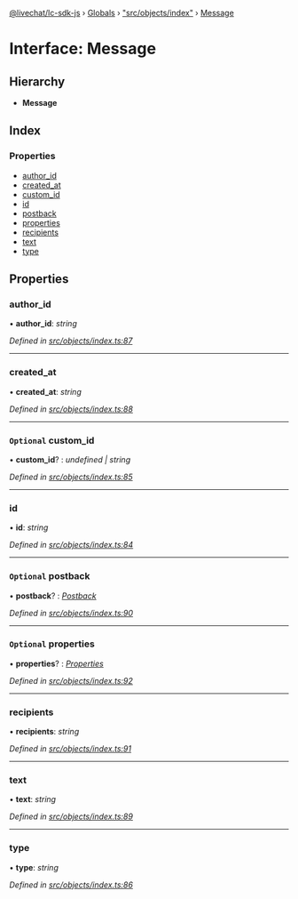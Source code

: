 [@livechat/lc-sdk-js](../README.md) › [Globals](../globals.md) › ["src/objects/index"](../modules/_src_objects_index_.md) › [Message](_src_objects_index_.message.md)

# Interface: Message

## Hierarchy

* **Message**

## Index

### Properties

* [author_id](_src_objects_index_.message.md#author_id)
* [created_at](_src_objects_index_.message.md#created_at)
* [custom_id](_src_objects_index_.message.md#optional-custom_id)
* [id](_src_objects_index_.message.md#id)
* [postback](_src_objects_index_.message.md#optional-postback)
* [properties](_src_objects_index_.message.md#optional-properties)
* [recipients](_src_objects_index_.message.md#recipients)
* [text](_src_objects_index_.message.md#text)
* [type](_src_objects_index_.message.md#type)

## Properties

###  author_id

• **author_id**: *string*

*Defined in [src/objects/index.ts:87](https://github.com/livechat/lc-sdk-js/blob/ac28f06/src/objects/index.ts#L87)*

___

###  created_at

• **created_at**: *string*

*Defined in [src/objects/index.ts:88](https://github.com/livechat/lc-sdk-js/blob/ac28f06/src/objects/index.ts#L88)*

___

### `Optional` custom_id

• **custom_id**? : *undefined | string*

*Defined in [src/objects/index.ts:85](https://github.com/livechat/lc-sdk-js/blob/ac28f06/src/objects/index.ts#L85)*

___

###  id

• **id**: *string*

*Defined in [src/objects/index.ts:84](https://github.com/livechat/lc-sdk-js/blob/ac28f06/src/objects/index.ts#L84)*

___

### `Optional` postback

• **postback**? : *[Postback](_src_objects_index_.postback.md)*

*Defined in [src/objects/index.ts:90](https://github.com/livechat/lc-sdk-js/blob/ac28f06/src/objects/index.ts#L90)*

___

### `Optional` properties

• **properties**? : *[Properties](_src_objects_index_.properties.md)*

*Defined in [src/objects/index.ts:92](https://github.com/livechat/lc-sdk-js/blob/ac28f06/src/objects/index.ts#L92)*

___

###  recipients

• **recipients**: *string*

*Defined in [src/objects/index.ts:91](https://github.com/livechat/lc-sdk-js/blob/ac28f06/src/objects/index.ts#L91)*

___

###  text

• **text**: *string*

*Defined in [src/objects/index.ts:89](https://github.com/livechat/lc-sdk-js/blob/ac28f06/src/objects/index.ts#L89)*

___

###  type

• **type**: *string*

*Defined in [src/objects/index.ts:86](https://github.com/livechat/lc-sdk-js/blob/ac28f06/src/objects/index.ts#L86)*
